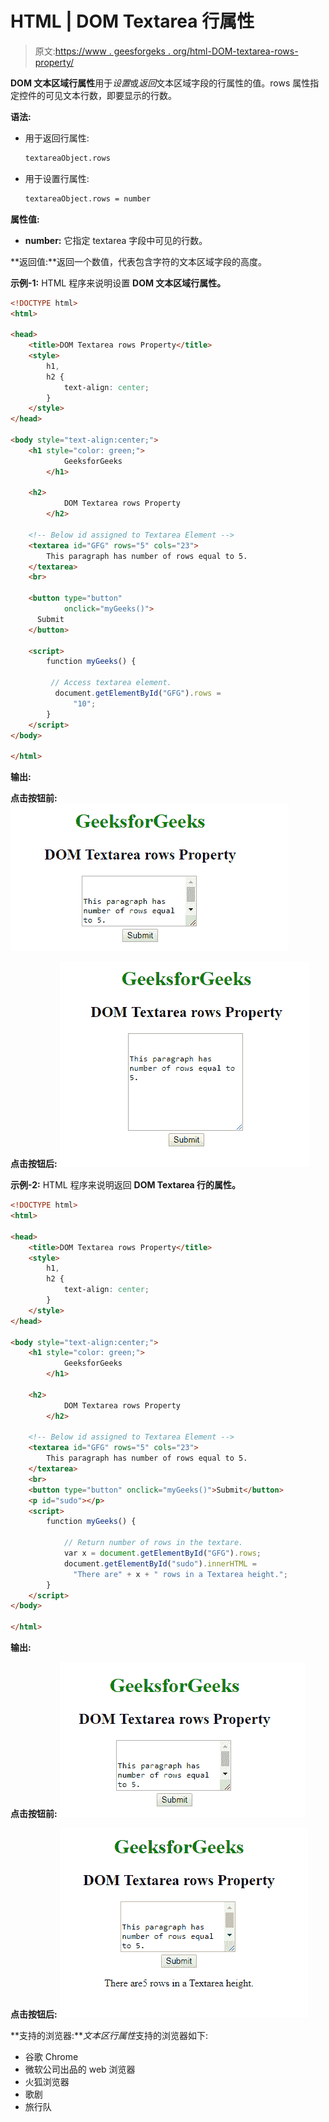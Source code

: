 # HTML | DOM Textarea 行属性

> 原文:[https://www . geesforgeks . org/html-DOM-textarea-rows-property/](https://www.geeksforgeeks.org/html-dom-textarea-rows-property/)

**DOM 文本区域行属性**用于*设置*或*返回*文本区域字段的行属性的值。rows 属性指定控件的可见文本行数，即要显示的行数。

**语法:**

*   用于返回行属性:

    ```html
    textareaObject.rows
    ```

*   用于设置行属性:

    ```html
    textareaObject.rows = number
    ```

**属性值:**

*   **number:** 它指定 textarea 字段中可见的行数。

**返回值:**返回一个数值，代表包含字符的文本区域字段的高度。

**示例-1:** HTML 程序来说明设置 **DOM 文本区域行属性。**

```html
<!DOCTYPE html>
<html>

<head>
    <title>DOM Textarea rows Property</title>
    <style>
        h1,
        h2 {
            text-align: center;
        }
    </style>
</head>

<body style="text-align:center;">
    <h1 style="color: green;"> 
            GeeksforGeeks 
        </h1>

    <h2> 
            DOM Textarea rows Property 
        </h2>

    <!-- Below id assigned to Textarea Element -->
    <textarea id="GFG" rows="5" cols="23">
        This paragraph has number of rows equal to 5.
    </textarea>
    <br>

    <button type="button" 
            onclick="myGeeks()">
      Submit
    </button>

    <script>
        function myGeeks() {

         // Access textarea element.
          document.getElementById("GFG").rows = 
              "10";
        }
    </script>
</body>

</html>
```

**输出:**

**点击按钮前:**
![](img/92500dde01453e1ee9aa024777082850.png)

**点击按钮后:**
![](img/4f265c92a97eacd660859799e03ecb28.png)

**示例-2:** HTML 程序来说明返回 **DOM Textarea 行的属性。**

```html
<!DOCTYPE html>
<html>

<head>
    <title>DOM Textarea rows Property</title>
    <style>
        h1,
        h2 {
            text-align: center;
        }
    </style>
</head>

<body style="text-align:center;">
    <h1 style="color: green;"> 
            GeeksforGeeks 
        </h1>

    <h2> 
            DOM Textarea rows Property 
        </h2>

    <!-- Below id assigned to Textarea Element -->
    <textarea id="GFG" rows="5" cols="23">
        This paragraph has number of rows equal to 5.
    </textarea>
    <br>
    <button type="button" onclick="myGeeks()">Submit</button>
    <p id="sudo"></p>
    <script>
        function myGeeks() {

            // Return number of rows in the textare.
            var x = document.getElementById("GFG").rows;
            document.getElementById("sudo").innerHTML = 
              "There are" + x + " rows in a Textarea height.";
        }
    </script>
</body>

</html>
```

**输出:**

**点击按钮前:**
![](img/c7d51dda14a5d0d04d566aaa9a6a78f7.png)

**点击按钮后:**
![](img/6ed4b3a46abc3299313bb816a2ee14e8.png)

**支持的浏览器:***文本区行属性*支持的浏览器如下:

*   谷歌 Chrome
*   微软公司出品的 web 浏览器
*   火狐浏览器
*   歌剧
*   旅行队
